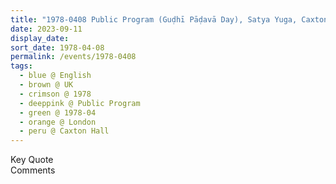 ```yaml
---
title: "1978-0408 Public Program (Guḍhī Pāḍavā Day), Satya Yuga, Caxton Hall, 10 Caxton Street, Westminster, London, UK"
date: 2023-09-11
display_date: 
sort_date: 1978-04-08
permalink: /events/1978-0408
tags:
  - blue @ English
  - brown @ UK
  - crimson @ 1978
  - deeppink @ Public Program
  - green @ 1978-04
  - orange @ London
  - peru @ Caxton Hall
---
```


<wave-list>
  <list-title color="green" width="75">Key Quote</list-title>
  <list-item color="BlanchedAlmond"  width="200"></list-item>
  <list-item color="Lavender"></list-item>
  <list-item color="BlanchedAlmond"></list-item>
</wave-list>

<br>

<wave-list>
  <list-title color="green" width="75">Comments</list-title>
  <list-item color="BlanchedAlmond"  width="200"></list-item>
  <list-item color="Lavender"></list-item>
  <list-item color="BlanchedAlmond"></list-item>
</wave-list>